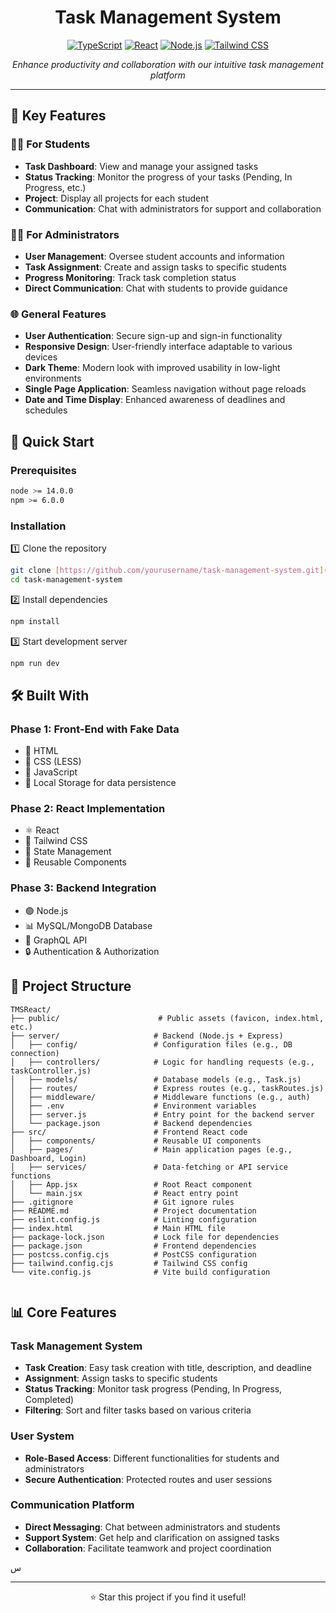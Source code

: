 <div align="center">

#  Task Management System


[![TypeScript](https://img.shields.io/badge/TypeScript-3178C6?style=for-the-badge&logo=typescript&logoColor=white)](https://www.typescriptlang.org/)
[![React](https://img.shields.io/badge/React-20232A?style=for-the-badge&logo=react&logoColor=61DAFB)](https://reactjs.org/)
[![Node.js](https://img.shields.io/badge/Node.js-339933?style=for-the-badge&logo=nodedotjs&logoColor=white)](https://nodejs.org/)
[![Tailwind CSS](https://img.shields.io/badge/Tailwind_CSS-38B2AC?style=for-the-badge&logo=tailwind-css&logoColor=white)](https://tailwindcss.com/)

*Enhance productivity and collaboration with our intuitive task management platform* 

</div>

---

## 🌟 Key Features

### 👨‍🎓 For Students
- **Task Dashboard**: View and manage your assigned tasks
- **Status Tracking**: Monitor the progress of your tasks (Pending, In Progress, etc.)
- **Project**: Display all projects for each student
- **Communication**: Chat with administrators for support and collaboration

### 👨‍💼 For Administrators
- **User Management**: Oversee student accounts and information
- **Task Assignment**: Create and assign tasks to specific students
- **Progress Monitoring**: Track task completion status
- **Direct Communication**: Chat with students to provide guidance

### 🌐 General Features
- **User Authentication**: Secure sign-up and sign-in functionality
- **Responsive Design**: User-friendly interface adaptable to various devices
- **Dark Theme**: Modern look with improved usability in low-light environments
- **Single Page Application**: Seamless navigation without page reloads
- **Date and Time Display**: Enhanced awareness of deadlines and schedules

## 🚀 Quick Start

### Prerequisites

```bash
node >= 14.0.0
npm >= 6.0.0
```

### Installation

1️⃣ Clone the repository
```bash
git clone [https://github.com/yourusername/task-management-system.git](https://github.com/YaraDaraghmeh/TMSReact.git)
cd task-management-system
```

2️⃣ Install dependencies
```bash
npm install
```

3️⃣ Start development server
```bash
npm run dev
```

## 🛠️ Built With

### Phase 1: Front-End with Fake Data
- 📄 HTML
- 🎨 CSS (LESS)
- 📜 JavaScript
- 💾 Local Storage for data persistence

### Phase 2: React Implementation
- ⚛️ React
- 🎨 Tailwind CSS
- 🔄 State Management
- 🧩 Reusable Components

### Phase 3: Backend Integration
- 🟢 Node.js
- 📊 MySQL/MongoDB Database
- 📡 GraphQL API
- 🔒 Authentication & Authorization

## 📁 Project Structure

```
TMSReact/
├── public/                      # Public assets (favicon, index.html, etc.)
├── server/                     # Backend (Node.js + Express)
│   ├── config/                 # Configuration files (e.g., DB connection)
│   ├── controllers/            # Logic for handling requests (e.g., taskController.js)
│   ├── models/                 # Database models (e.g., Task.js)
│   ├── routes/                 # Express routes (e.g., taskRoutes.js)
│   ├── middleware/             # Middleware functions (e.g., auth)
│   ├── .env                    # Environment variables
│   ├── server.js               # Entry point for the backend server
│   └── package.json            # Backend dependencies
├── src/                        # Frontend React code
│   ├── components/             # Reusable UI components
│   ├── pages/                  # Main application pages (e.g., Dashboard, Login)
│   ├── services/               # Data-fetching or API service functions
│   ├── App.jsx                 # Root React component
│   └── main.jsx                # React entry point
├── .gitignore                  # Git ignore rules
├── README.md                   # Project documentation
├── eslint.config.js            # Linting configuration
├── index.html                  # Main HTML file
├── package-lock.json           # Lock file for dependencies
├── package.json                # Frontend dependencies
├── postcss.config.cjs          # PostCSS configuration
├── tailwind.config.cjs         # Tailwind CSS config
└── vite.config.js              # Vite build configuration


```

## 📊 Core Features

### Task Management System
- **Task Creation**: Easy task creation with title, description, and deadline
- **Assignment**: Assign tasks to specific students
- **Status Tracking**: Monitor task progress (Pending, In Progress, Completed)
- **Filtering**: Sort and filter tasks based on various criteria

### User System
- **Role-Based Access**: Different functionalities for students and administrators
- **Secure Authentication**: Protected routes and user sessions

### Communication Platform
- **Direct Messaging**: Chat between administrators and students
- **Support System**: Get help and clarification on assigned tasks
- **Collaboration**: Facilitate teamwork and project coordination

س

---

<div align="center">

⭐️ Star this project if you find it useful!

</div>
